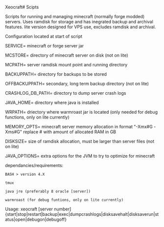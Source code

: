 Xeocraft# Scipts

Scripts for running and managing minecraft (normally forge modded) servers.
Uses ramdisk for storage and has inegrated backup and archival features.
lite version designed for VPS use, excludes ramdisk and archival.


Configuration located at start of script

SERVICE= minecraft or forge server jar

MCSTORE= directory of minecraft server on disk (not on lite)

MCPATH= server ramdisk mount point and running directory

BACKUPPATH= directory for backups to be stored

OFFBACKUPPATH= secondary, long term backup directory (not on lite)

CRASHLOG_DB_PATH= directory to dump server crash logs

JAVA_HOME= directory where java is installed

WRPATH= driectory where warmroast jar is located (only needed for debug functions, only on lite currently)

MEMORY_OPTS= minecraft server memory allocation in format "-Xmx#G -Xms#G" replace # with amount of allocated RAM in GB

DISKSIZE= size of ramdisk allocation, must be larger than server files (not on lite)

JAVA_OPTIONS= extra options for the JVM to try to optimize for minecraft


dependancies/requirements:

	BASH > version 4.X
	
	tmux
	
	java jre (preferably 8 oracle [server])
	
	warmroast (for debug funtions, only on lite currently)
	

Usage: xeocraft [server number] {start|stop|restart|backup|exec|dumpcrashlogs|disksavehalt|disksaverun|status|open|debugon|debugoff} 
